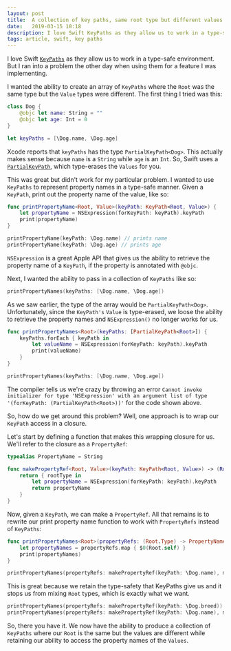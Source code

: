 ```yaml
---
layout: post
title:  A collection of key paths, same root type but different values
date:   2019-03-15 10:18
description: I love Swift KeyPaths as they allow us to work in a type-safe environment. But I ran into a problem the other day when using them for a feature I was implementing.
tags: article, swift, key paths
---
```


I love Swift [`KeyPaths`](https://developer.apple.com/documentation/swift/keypath) as they allow us to work in a type-safe environment. But I ran into a problem the other day when using them for a feature I was implementing.

I wanted the ability to create an array of `KeyPaths` where the `Root` was the same type but the `Value` types were different. The first thing I tried was this:

```swift
class Dog {
    @objc let name: String = ""
    @objc let age: Int = 0
}

let keyPaths = [\Dog.name, \Dog.age]
```

Xcode reports that `keyPaths` has the type `PartialKeyPath<Dog>`. This actually makes sense because `name` is a `String` while `age` is an `Int`. So, Swift uses a [`PartialKeyPath`](https://developer.apple.com/documentation/swift/partialkeypath), which type-erases the `Values` for you.

This was great but didn't work for my particular problem. I wanted to use `KeyPaths` to represent property names in a type-safe manner. Given a `KeyPath`, print out the property name of the value, like so:

```swift
func printPropertyName<Root, Value>(keyPath: KeyPath<Root, Value>) {
    let propertyName = NSExpression(forKeyPath: keyPath).keyPath
    print(propertyName)
}

printPropertyName(keyPath: \Dog.name) // prints name
printPropertyName(keyPath: \Dog.age) // prints age
```

`NSExpression` is a great Apple API that gives us the ability to retrieve the property name of a `KeyPath`, if the property is annotated with `@objc`.

Next, I wanted the ability to pass in a collection of `KeyPaths` like so:

```swift
printPropertyNames(keyPaths: [\Dog.name, \Dog.age])
```

As we saw earlier, the type of the array would be `PartialKeyPath<Dog>`. Unfortunately, since the `KeyPath's` `Value` is type-erased, we loose the ability to retrieve the property names and `NSExpression()` no longer works for us.

```swift
func printPropertyNames<Root>(keyPaths: [PartialKeyPath<Root>]) {
    keyPaths.forEach { keyPath in
        let valueName = NSExpression(forKeyPath: keyPath).keyPath
        print(valueName)
    }
}

printPropertyNames(keyPaths: [\Dog.name, \Dog.age])
```

The compiler tells us we're crazy by throwing an error `Cannot invoke initializer for type 'NSExpression' with an argument list of type '(forKeyPath: (PartialKeyPath<Root>))'` for the code shown above.

So, how do we get around this problem? Well, one approach is to wrap our `KeyPath` access in a closure.

Let's start by defining a function that makes this wrapping closure for us. We'll refer to the closure as a `PropertyRef`:

```swift
typealias PropertyName = String

func makePropertyRef<Root, Value>(keyPath: KeyPath<Root, Value>) -> (Root.Type) -> PropertyName {
    return { rootType in
        let propertyName = NSExpression(forKeyPath: keyPath).keyPath
        return propertyName
    }
}
```

Now, given a `KeyPath`, we can make a `PropertyRef`. All that remains is to rewrite our print property name function to work with `PropertyRefs` instead of `KeyPaths`:

```swift
func printPropertyNames<Root>(propertyRefs: (Root.Type) -> PropertyName...) {
    let propertyNames = propertyRefs.map { $0(Root.self) }
    print(propertyNames)
}

printPropertyNames(propertyRefs: makePropertyRef(keyPath: \Dog.name), makePropertyRef(keyPath: \Dog.age))
```

This is great because we retain the type-safety that KeyPaths give us and it stops us from mixing `Root` types, which is exactly what we want.

```swift
printPropertyNames(propertyRefs: makePropertyRef(keyPath: \Dog.breed)) // compiler error
printPropertyNames(propertyRefs: makePropertyRef(keyPath: \Dog.name), makePropertyRef(keyPath: \Cat.age)) // compiler error
```

So, there you have it. We now have the ability to produce a collection of `KeyPaths` where our `Root` is the same but the values are different while retaining our ability to access the property names of the `Values`.
